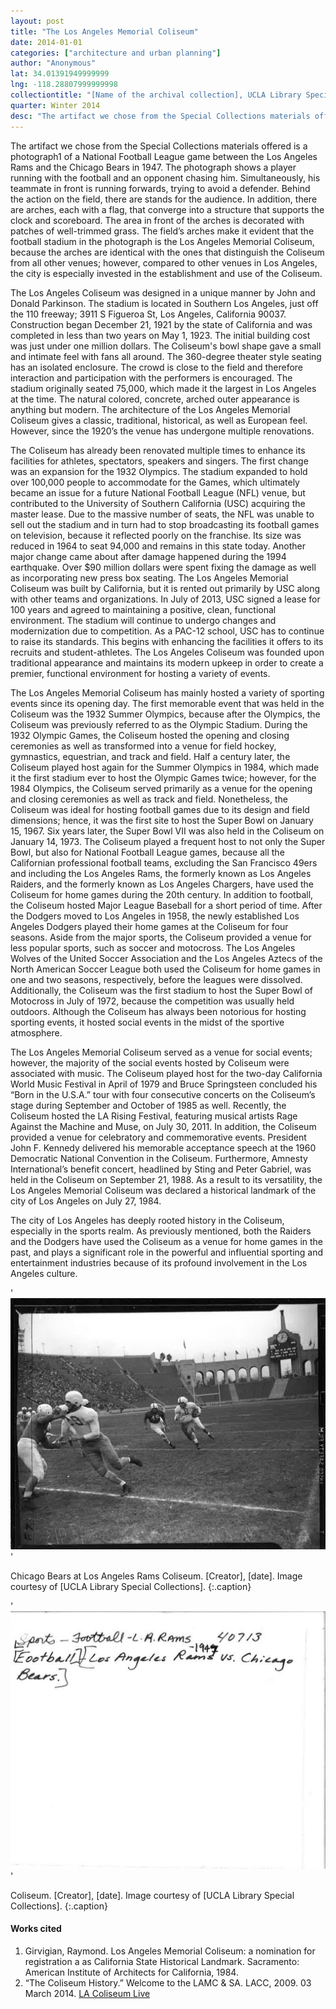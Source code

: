 ```yaml
---
layout: post
title: "The Los Angeles Memorial Coliseum"
date: 2014-01-01
categories: ["architecture and urban planning"]
author: "Anonymous"
lat: 34.01391949999999
lng: -118.28807999999998
collectiontitle: "[Name of the archival collection], UCLA Library Special Collections"
quarter: Winter 2014
desc: "The artifact we chose from the Special Collections materials offered is a photograph of a National Football League game between the Los Angeles Rams and the Chicago Bears in 1947. The photograph shows a player running with the football and an opponent chasing him. Simultaneously, his teammate in front is running forwards, trying to avoid a defender. Behind the action on the field, there are stands for the audience. In addition, there are arches, each with a flag, that converge into a structure that supports the clock and scoreboard. The area in front of the arches is decorated with patches of well-trimmed grass. The field’s arches make it evident that the football stadium in the photograph is the Los Angeles Memorial Coliseum, because the arches are identical with the ones that distinguish the Coliseum from all other venues; however, compared to other venues in Los Angeles, the city is especially invested in the establishment and use of the Coliseum."
---
```

The artifact we chose from the Special Collections materials offered is a photograph1 of a National Football League game between the Los Angeles Rams and the Chicago Bears in 1947. The photograph shows a player running with the football and an opponent chasing him. Simultaneously, his teammate in front is running forwards, trying to avoid a defender. Behind the action on the field, there are stands for the audience. In addition, there are arches, each with a flag, that converge into a structure that supports the clock and scoreboard. The area in front of the arches is decorated with patches of well-trimmed grass. The field’s arches make it evident that the football stadium in the photograph is the Los Angeles Memorial Coliseum, because the arches are identical with the ones that distinguish the Coliseum from all other venues; however, compared to other venues in Los Angeles, the city is especially invested in the establishment and use of the Coliseum.

The Los Angeles Coliseum was designed in a unique manner by John and Donald Parkinson. The stadium is located in Southern Los Angeles, just off the 110 freeway; 3911 S Figueroa St, Los Angeles, California 90037. Construction began December 21, 1921 by the state of California and was completed in less than two years on May 1, 1923. The initial building cost was just under one million dollars. The Coliseum's bowl shape gave a small and intimate feel with fans all around. The 360-degree theater style seating has an isolated enclosure. The crowd is close to the field and therefore interaction and participation with the performers is encouraged. The stadium originally seated 75,000, which made it the largest in Los Angeles at the time. The natural colored, concrete, arched outer appearance is anything but modern. The architecture of the Los Angeles Memorial Coliseum gives a classic, traditional, historical, as well as European feel. However, since the 1920’s the venue has undergone multiple renovations.

The Coliseum has already been renovated multiple times to enhance its facilities for athletes, spectators, speakers and singers. The first change was an expansion for the 1932 Olympics. The stadium expanded to hold over 100,000 people to accommodate for the Games, which ultimately became an issue for a future National Football League (NFL) venue, but contributed to the University of Southern California (USC) acquiring the master lease. Due to the massive number of seats, the NFL was unable to sell out the stadium and in turn had to stop broadcasting its football games on television, because it reflected poorly on the franchise. Its size was reduced in 1964 to seat 94,000 and remains in this state today. Another major change came about after damage happened during the 1994 earthquake. Over $90 million dollars were spent fixing the damage as well as incorporating new press box seating. The Los Angeles Memorial Coliseum was built by California, but it is rented out primarily by USC along with other teams and organizations. In July of 2013, USC signed a lease for 100 years and agreed to maintaining a positive, clean, functional environment. The stadium will continue to undergo changes and modernization due to competition. As a PAC-12 school, USC has to continue to raise its standards. This begins with enhancing the facilities it offers to its recruits and student-athletes. The Los Angeles Coliseum was founded upon traditional appearance and maintains its modern upkeep in order to create a premier, functional environment for hosting a variety of events.

The Los Angeles Memorial Coliseum has mainly hosted a variety of sporting events since its opening day. The first memorable event that was held in the Coliseum was the 1932 Summer Olympics, because after the Olympics, the Coliseum was previously referred to as the Olympic Stadium. During the 1932 Olympic Games, the Coliseum hosted the opening and closing ceremonies as well as transformed into a venue for field hockey, gymnastics, equestrian, and track and field. Half a century later, the Coliseum played host again for the Summer Olympics in 1984, which made it the first stadium ever to host the Olympic Games twice; however, for the 1984 Olympics, the Coliseum served primarily as a venue for the opening and closing ceremonies as well as track and field. Nonetheless, the Coliseum was ideal for hosting football games due to its design and field dimensions; hence, it was the first site to host the Super Bowl on January 15, 1967. Six years later, the Super Bowl VII was also held in the Coliseum on January 14, 1973. The Coliseum played a frequent host to not only the Super Bowl, but also for National Football League games, because all the Californian professional football teams, excluding the San Francisco 49ers and including the Los Angeles Rams, the formerly known as Los Angeles Raiders, and the formerly known as Los Angeles Chargers, have used the Coliseum for home games during the 20th century. In addition to football, the Coliseum hosted Major League Baseball for a short period of time. After the Dodgers moved to Los Angeles in 1958, the newly established Los Angeles Dodgers played their home games at the Coliseum for four seasons. Aside from the major sports, the Coliseum provided a venue for less popular sports, such as soccer and motocross. The Los Angeles Wolves of the United Soccer Association and the Los Angeles Aztecs of the North American Soccer League both used the Coliseum for home games in one and two seasons, respectively, before the leagues were dissolved. Additionally, the Coliseum was the first stadium to host the Super Bowl of Motocross in July of 1972, because the competition was usually held outdoors. Although the Coliseum has always been notorious for hosting sporting events, it hosted social events in the midst of the sportive atmosphere.

The Los Angeles Memorial Coliseum served as a venue for social events; however, the majority of the social events hosted by Coliseum were associated with music. The Coliseum played host for the two-day California World Music Festival in April of 1979 and Bruce Springsteen concluded his “Born in the U.S.A.” tour with four consecutive concerts on the Coliseum’s stage during September and October of 1985 as well. Recently, the Coliseum hosted the LA Rising Festival, featuring musical artists Rage Against the Machine and Muse, on July 30, 2011. In addition, the Coliseum provided a venue for celebratory and commemorative events. President John F. Kennedy delivered his memorable acceptance speech at the 1960 Democratic National Convention in the Coliseum. Furthermore, Amnesty International’s benefit concert, headlined by Sting and Peter Gabriel, was held in the Coliseum on September 21, 1988. As a result to its versatility, the Los Angeles Memorial Coliseum was declared a historical landmark of the city of Los Angeles on July 27, 1984.

The city of Los Angeles has deeply rooted history in the Coliseum, especially in the sports realm. As previously mentioned, both the Raiders and the Dodgers have used the Coliseum as a venue for home games in the past, and plays a significant role in the powerful and influential sporting and entertainment industries because of its profound involvement in the Los Angeles culture.


'![Photograph of football players from the Ls Angeles Rams and the Chicago Bears on a field in the middle of a play.](images/coliseum_1.jpg)'

Chicago Bears at Los Angeles Rams Coliseum. [Creator], [date]. Image courtesy of [UCLA Library Special Collections].
   {:.caption}

'![Inscription on the back of the photograph states sports - football - Los Angeles Rams vs. Chicago Bears 1947](images/coliseum_2.jpg)'

Coliseum. [Creator], [date]. Image courtesy of [UCLA Library Special Collections].
   {:.caption}


#### Works cited

1. Girvigian, Raymond. Los Angeles Memorial Coliseum: a nomination for registration a as California State Historical Landmark. Sacramento: American Institute of Architects for California, 1984.
2. “The Coliseum History.” Welcome to the LAMC &amp; SA. LACC, 2009. 03 March 2014. <a target="_blank" href="http://www.lacoliseumlive.com/joomla/index.php?option=com_content&amp;view=article&amp;id=60&amp;Itemid=69" type="url"> LA Coliseum Live </a> 

